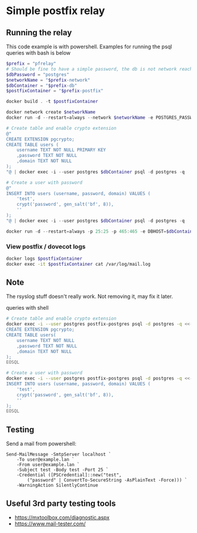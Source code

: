 # Simple postfix relay


## Running the relay

This code example is with powershell. Examples for running the psql queries with bash is below

```powershell
$prefix = "pfrelay"
# Should be fine to have a simple password, the db is not network reachable
$dbPassword = "postgres"
$networkName = "$prefix-network"
$dbContainer = "$prefix-db"
$postfixContainer = "$prefix-postfix"

docker build . -t $postfixContainer

docker network create $networkName
docker run -d --restart=always --network $networkName -e POSTGRES_PASSWORD=$dbPassword --name $dbContainer postgres

# Create table and enable crypto extension
@"
CREATE EXTENSION pgcrypto;
CREATE TABLE users (
    username TEXT NOT NULL PRIMARY KEY
    ,password TEXT NOT NULL
    ,domain TEXT NOT NULL
);
"@ | docker exec -i --user postgres $dbContainer psql -d postgres -q

# Create a user with password
@"
INSERT INTO users (username, password, domain) VALUES (
    'test',
    crypt('password', gen_salt('bf', 8)),
    ''
);
"@ | docker exec -i --user postgres $dbContainer psql -d postgres -q

docker run -d --restart=always -p 25:25 -p 465:465 -e DBHOST=$dbContainer -e DBNAME=postgres -e DBUSER=postgres -e DBPASS=$dbPassword --network $networkName --name $postfixContainer $postfixContainer
```

### View postfix / dovecot logs
```sh
docker logs $postfixContainer
docker exec -it $postfixContainer cat /var/log/mail.log
```

## Note
The rsyslog stuff doesn't really work. Not removing it, may fix it later.


queries with shell
```sh
# Create table and enable crypto extension
docker exec -i --user postgres postfix-postgres psql -d postgres -q <<-EOSQL
CREATE EXTENSION pgcrypto;
CREATE TABLE users(
    username TEXT NOT NULL
    ,password TEXT NOT NULL
    ,domain TEXT NOT NULL
);
EOSQL

# Create a user with password
docker exec -i --user postgres postfix-postgres psql -d postgres -q <<-EOSQL
INSERT INTO users (username, password, domain) VALUES (
    'test',
    crypt('password', gen_salt('bf', 8)),
    ''
);
EOSQL
```

## Testing

Send a mail from powershell:
```pwsh
Send-MailMessage -SmtpServer localhost `
    -To user@example.lan `
    -From user@example.lan `
    -Subject test -Body test -Port 25 `
    -Credential ([PSCredential]::new("test",
        ("password" | ConvertTo-SecureString -AsPlainText -Force))) `
    -WarningAction SilentlyContinue
```


## Useful 3rd party testing tools

* https://mxtoolbox.com/diagnostic.aspx
* https://www.mail-tester.com/